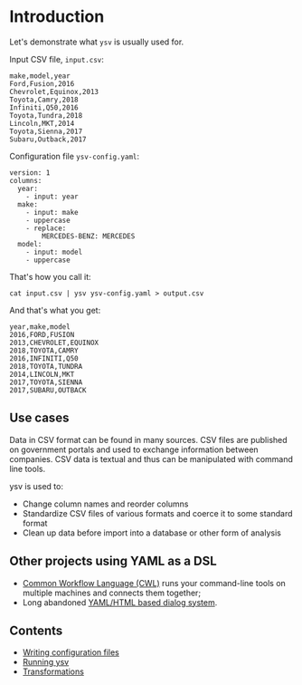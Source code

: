 # Introduction

Let's demonstrate what `ysv` is usually used for.

Input CSV file, `input.csv`: 

```csv
make,model,year
Ford,Fusion,2016
Chevrolet,Equinox,2013
Toyota,Camry,2018
Infiniti,Q50,2016
Toyota,Tundra,2018
Lincoln,MKT,2014
Toyota,Sienna,2017
Subaru,Outback,2017
```

Configuration file `ysv-config.yaml`: 

```
version: 1
columns:
  year:
    - input: year
  make:
    - input: make
    - uppercase
    - replace:
        MERCEDES-BENZ: MERCEDES
  model:
    - input: model
    - uppercase
```

That's how you call it:

```
cat input.csv | ysv ysv-config.yaml > output.csv
```

And that's what you get:

```
year,make,model
2016,FORD,FUSION
2013,CHEVROLET,EQUINOX
2018,TOYOTA,CAMRY
2016,INFINITI,Q50
2018,TOYOTA,TUNDRA
2014,LINCOLN,MKT
2017,TOYOTA,SIENNA
2017,SUBARU,OUTBACK
```

## Use cases

Data in CSV format can be found in many sources. CSV files are published on government portals and used to exchange information between companies. CSV data is textual and thus can be manipulated with command line tools.

ysv is used to:

* Change column names and reorder columns
* Standardize CSV files of various formats and coerce it to some standard format
* Clean up data before import into a database or other form of analysis

## Other projects using YAML as a DSL

* [Common Workflow Language (CWL)](https://www.commonwl.org/) runs your command-line tools on multiple machines and connects them together;
* Long abandoned [YAML/HTML based dialog system](https://github.com/husathap/Mayo).

## Contents

* [Writing configuration files](configuration.md)
* [Running ysv](running.md)
* [Transformations](transformations.md)